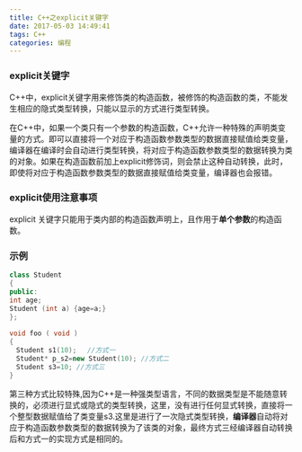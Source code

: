 ```yaml
---
title: C++之explicit关键字
date: 2017-05-03 14:49:41
tags: C++
categories: 编程
---
```

### explicit关键字
C++中，explicit关键字用来修饰类的构造函数，被修饰的构造函数的类，不能发生相应的隐式类型转换，只能以显示的方式进行类型转换。

在C++中，如果一个类只有一个参数的构造函数，C++允许一种特殊的声明类变量的方式。即可以直接将一个对应于构造函数参数类型的数据直接赋值给类变量，编译器在编译时会自动进行类型转换，将对应于构造函数参数类型的数据转换为类的对象。如果在构造函数前加上explicit修饰词，则会禁止这种自动转换，此时，即使将对应于构造函数参数类型的数据直接赋值给类变量，编译器也会报错。

### explicit使用注意事项
explicit 关键字只能用于类内部的构造函数声明上，且作用于**单个参数**的构造函数。

### 示例
```cpp
class Student
{
public:
int age;
Student (int a) {age=a;}
};
 
void foo ( void )
{
　Student s1(10);　 //方式一
　Student* p_s2=new Student(10); //方式二
　Student s3=10; //方式三
}
```

第三种方式比较特殊,因为C++是一种强类型语言，不同的数据类型是不能随意转换的，必须进行显式或隐式的类型转换，这里，没有进行任何显式转换，直接将一个整型数据赋值给了类变量s3.这里是进行了一次隐式类型转换，**编译器**自动将对应于构造函数参数类型的数据转换为了该类的对象，最终方式三经编译器自动转换后和方式一的实现方式是相同的。
